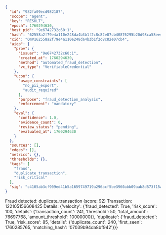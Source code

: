 ```json
{
  "id": "982fa09ecd982187",
  "scope": "agent",
  "key": "RESULT",
  "epoch": 1760294630,
  "host_pid": "9e6742732c60:1",
  "hash": "62558a2f79e4a110e248da4b3b1f2c8c82e07cb40876295b20d98ca58ee45c8f",
  "cid": "QmV162558a2f79e4a110e248da4b3b1f2c8c82e07cb4",
  "aicp": {
    "prov": {
      "issuer": "9e6742732c60:1",
      "created_at": 1760294630,
      "method": "automated_fraud_detection",
      "vc_type": "VerifiableCredential"
    },
    "ucon": {
      "usage_constraints": [
        "no_pii_export",
        "audit_required"
      ],
      "purpose": "fraud_detection_analysis",
      "enforcement": "mandatory"
    },
    "eval": {
      "confidence": 1.0,
      "evidence_count": 0,
      "review_status": "pending",
      "evaluated_at": 1760294630
    }
  },
  "sources": [],
  "edges": [],
  "metrics": {},
  "thresholds": {},
  "tags": [
    "fraud",
    "duplicate_transaction",
    "risk_critical"
  ],
  "sig": "c4105ab3cf909ed41b5a1659749719a296acf5be3960abb09aab8d573f15a787"
}
```

Fraud detected: duplicate_transaction (score: 92)
Transaction: 122105156608425
Details: {'velocity': {'fraud_detected': True, 'risk_score': 100, 'details': {'transaction_count': 241, 'threshold': 50, 'total_amount': 76697768, 'amount_threshold': 10000000}}, 'duplicate': {'fraud_detected': True, 'risk_score': 85, 'details': {'duplicate_count': 240, 'first_seen': 1760285765, 'matching_hash': '07039b94da8bf942'}}}